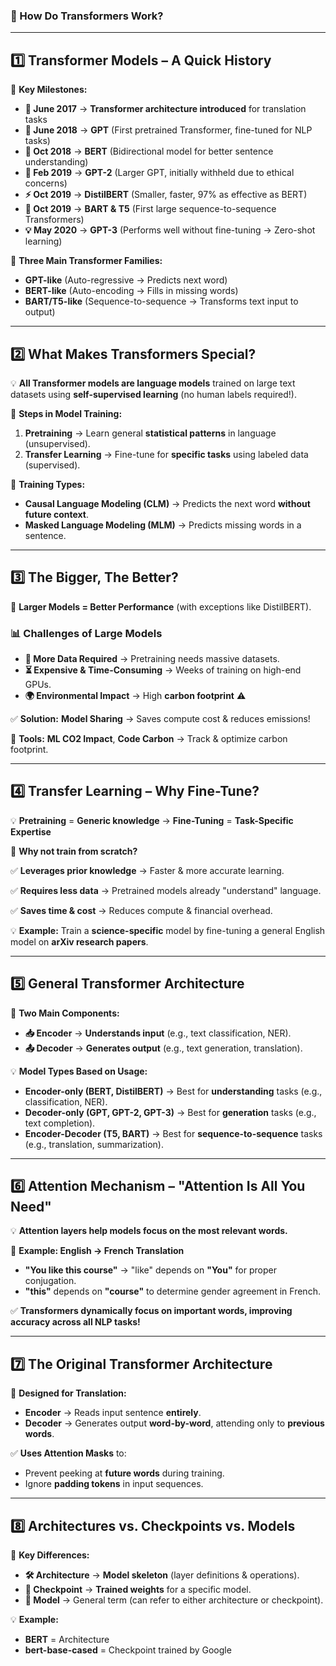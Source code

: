 ### **🚀 How Do Transformers Work?**

---

## **1️⃣ Transformer Models – A Quick History**

📅 **Key Milestones:**

- **📝 June 2017** → **Transformer architecture introduced** for translation tasks
- **🦾 June 2018** → **GPT** (First pretrained Transformer, fine-tuned for NLP tasks)
- **📖 Oct 2018** → **BERT** (Bidirectional model for better sentence understanding)
- **🧠 Feb 2019** → **GPT-2** (Larger GPT, initially withheld due to ethical concerns)
- **⚡ Oct 2019** → **DistilBERT** (Smaller, faster, 97% as effective as BERT)
- **🔄 Oct 2019** → **BART & T5** (First large sequence-to-sequence Transformers)
- **💡 May 2020** → **GPT-3** (Performs well without fine-tuning → Zero-shot learning)

📌 **Three Main Transformer Families:**

- **GPT-like** (Auto-regressive → Predicts next word)
- **BERT-like** (Auto-encoding → Fills in missing words)
- **BART/T5-like** (Sequence-to-sequence → Transforms text input to output)

---

## **2️⃣ What Makes Transformers Special?**

💡 **All Transformer models are language models** trained on large text datasets using **self-supervised learning** (no human labels required!).

📌 **Steps in Model Training:**

1. **Pretraining** → Learn general **statistical patterns** in language (unsupervised).
2. **Transfer Learning** → Fine-tune for **specific tasks** using labeled data (supervised).

📌 **Training Types:**

- **Causal Language Modeling (CLM)** → Predicts the next word **without future context**.
- **Masked Language Modeling (MLM)** → Predicts missing words in a sentence.

---

## **3️⃣ The Bigger, The Better?**

📌 **Larger Models = Better Performance** (with exceptions like DistilBERT).

### **📊 Challenges of Large Models**

- **🚀 More Data Required** → Pretraining needs massive datasets.
- **⏳ Expensive & Time-Consuming** → Weeks of training on high-end GPUs.
- **🌍 Environmental Impact** → High **carbon footprint** ⚠️

✅ **Solution:** **Model Sharing** → Saves compute cost & reduces emissions!

🔧 **Tools:** **ML CO2 Impact**, **Code Carbon** → Track & optimize carbon footprint.

---

## **4️⃣ Transfer Learning – Why Fine-Tune?**

💡 **Pretraining** = **Generic knowledge** → **Fine-Tuning** = **Task-Specific Expertise**

📌 **Why not train from scratch?**

✅ **Leverages prior knowledge** → Faster & more accurate learning.

✅ **Requires less data** → Pretrained models already "understand" language.

✅ **Saves time & cost** → Reduces compute & financial overhead.

💡 **Example:** Train a **science-specific** model by fine-tuning a general English model on **arXiv research papers**.

---

## **5️⃣ General Transformer Architecture**

📌 **Two Main Components:**

- **📥 Encoder** → **Understands input** (e.g., text classification, NER).
- **📤 Decoder** → **Generates output** (e.g., text generation, translation).

💡 **Model Types Based on Usage:**

- **Encoder-only (BERT, DistilBERT)** → Best for **understanding** tasks (e.g., classification, NER).
- **Decoder-only (GPT, GPT-2, GPT-3)** → Best for **generation** tasks (e.g., text completion).
- **Encoder-Decoder (T5, BART)** → Best for **sequence-to-sequence** tasks (e.g., translation, summarization).

---

## **6️⃣ Attention Mechanism – "Attention Is All You Need"**

💡 **Attention layers help models focus on the most relevant words.**

📌 **Example: English → French Translation**

- **"You like this course"** → "like" depends on **"You"** for proper conjugation.
- **"this"** depends on **"course"** to determine gender agreement in French.

✅ **Transformers dynamically focus on important words, improving accuracy across all NLP tasks!**

---

## **7️⃣ The Original Transformer Architecture**

📌 **Designed for Translation:**

- **Encoder** → Reads input sentence **entirely**.
- **Decoder** → Generates output **word-by-word**, attending only to **previous words**.

✅ **Uses Attention Masks** to:

- Prevent peeking at **future words** during training.
- Ignore **padding tokens** in input sequences.

---

## **8️⃣ Architectures vs. Checkpoints vs. Models**

📌 **Key Differences:**

- **🛠 Architecture** → **Model skeleton** (layer definitions & operations).
- **💾 Checkpoint** → **Trained weights** for a specific model.
- **🧠 Model** → General term (can refer to either architecture or checkpoint).

💡 **Example:**

- **BERT** = Architecture
- **bert-base-cased** = Checkpoint trained by Google
